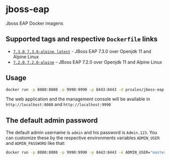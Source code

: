 # jboss-eap

Jboss EAP Docker imagens

## Supported tags and respective `Dockerfile` links

* [`7.3.0`, `7.3.0-alpine`, `latest`](https://github.com/paulosales/docker-jboss/blob/master/Dockerfile) - JBoss EAP 7.3.0 over Openjdk 11 and Alpine Linux
* [`7.2.0`, `7.2.0-alpine`](https://github.com/paulosales/docker-jboss/blob/master/Dockerfile) - JBoss EAP 7.2.0 over Openjdk 11 and Alpine Linux

## Usage

```bash
docker run -p 8080:8080 -p 9990:9990 -p 8443:8443 -d prsales/jboss-eap:7.3-alpine
```

The web application and the management console will be available in `http://localhost:8080` and `http://localhost:9990`

## The default admin password

The default admin username is `admin` and his password is `Admin.123`. You can customize these by the respective environments variables `ADMIN_USER` and `ADMIN_PASSWORD` like that:

```bash
docker run -p 8080:8080 -p 9990:9990 -p 8443:8443 -e ADMIN_USER="master" -e ADMIN_PASSWORD="passwd" -d prsales/jboss-eap:7.3-alpine
```
